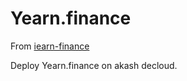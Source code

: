 # ‎Yearn.finance

From [iearn-finance](https://github.com/iearn-finance/iearn-finance)

Deploy Yearn.finance on akash decloud.


